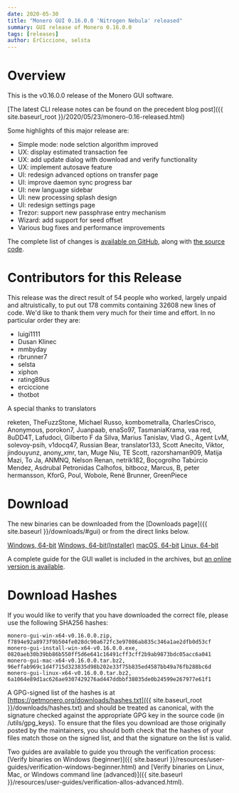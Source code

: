 ```yaml
---
date: 2020-05-30
title: "Monero GUI 0.16.0.0 'Nitrogen Nebula' released"
summary: GUI release of Monero 0.16.0.0
tags: [releases]
author: ErCiccione, selsta
---
```


# Overview

This is the v0.16.0.0 release of the Monero GUI software.

[The latest CLI release notes can be found on the precedent blog post]({{ site.baseurl_root }}/2020/05/23/monero-0.16-released.html)

Some highlights of this major release are:

- Simple mode: node selction algorithm improved
- UX: display estimated transaction fee
- UX: add update dialog with download and verify functionality
- UX: implement autosave feature
- UI: redesign advanced options on transfer page
- UI: improve daemon sync progress bar
- UI: new language sidebar
- UI: new processing splash design
- UI: redesign settings page
- Trezor: support new passphrase entry mechanism
- Wizard: add support for seed offset
- Various bug fixes and performance improvements

The complete list of changes is [available on GitHub](https://github.com/monero-project/monero-gui/compare/v0.15.0.5...v0.16.0.0), along with [the source code](https://github.com/monero-project/monero-gui/tree/v0.16.0.0).

# Contributors for this Release

This release was the direct result of 54 people who worked, largely unpaid and altruistically, to put out 178 commits containing 32608 new lines of code. We'd like to thank them very much for their time and effort. In no particular order they are:

- luigi1111
- Dusan Klinec
- mmbyday
- rbrunner7
- selsta
- xiphon
- rating89us
- erciccione
- thotbot

A special thanks to translators

reketen, TheFuzzStone, Michael Russo, kombometralla, CharlesCrisco, Anonymous, porokon7, Juanpaab, enaSo97, TasmaniaKrama, vaa red, 8uDD4T, Lafudoci, Gilberto F da Silva, Marius Tanislav, Vlad G., Agent LvM, solevoy-psih, v1docq47, Russian Bear, translator133, Scott Anecito, Viktor, jindouyunz, anony_xmr, tan, Muge Niu, TE Scott, razorshaman909, Matija Mazi, To Ja, ANMNQ, Nelson Renan, netrik182, Boçogrolho Tabúrcio Mendez, Asdrubal Petronidas Calhofos, bitbooz, Marcus, B, peter hermansson, KforG, Poul, Wobole, René Brunner, GreenPiece 

# Download

The new binaries can be downloaded from the [Downloads page]({{ site.baseurl }}/downloads/#gui) or from the direct links below.

[Windows, 64-bit](https://downloads.getmonero.org/gui/monero-gui-win-x64-v0.16.0.0.zip)
[Windows, 64-bit(Installer)](https://downloads.getmonero.org/gui/monero-gui-install-win-x64-v0.16.0.0.exe)
[macOS, 64-bit](https://downloads.getmonero.org/gui/monero-gui-mac-x64-v0.16.0.0.tar.bz2)
[Linux, 64-bit](https://downloads.getmonero.org/gui/monero-gui-linux-x64-v0.16.0.0.tar.bz2)

A complete guide for the GUI wallet is included in the archives, but [an online version is available](https://github.com/monero-ecosystem/monero-GUI-guide/blob/master/monero-GUI-guide.md).

# Download Hashes

If you would like to verify that you have downloaded the correct file, please use the following SHA256 hashes:

```
monero-gui-win-x64-v0.16.0.0.zip, f7894e92a8973f9b504fe028dc90a672fc3e97086ab835c346a1ae2dfb0d53cf
monero-gui-install-win-x64-v0.16.0.0.exe, 0820aeb30b39bb86b550ff5d6e641c16491cff3cff2b9ab9873bdc05acc6a041
monero-gui-mac-x64-v0.16.0.0.tar.bz2, 96effab969c1d4f715d323835d98b202e33f75b835ed4587bb49a76fb288bc6d
monero-gui-linux-x64-v0.16.0.0.tar.bz2, 6a1064e89d1ac626ae9307429276ad447ddbbf38035de0b24599e267977e61f1
```
A GPG-signed list of the hashes is at [https://getmonero.org/downloads/hashes.txt]({{ site.baseurl_root }}/downloads/hashes.txt) and should be treated as canonical, with the signature checked against the appropriate GPG key in the source code (in /utils/gpg_keys). To ensure that the files you download are those originally posted by the maintainers, you should both check that the hashes of your files match those on the signed list, and that the signature on the list is valid.

Two guides are available to guide you through the verification process: [Verify binaries on Windows (beginner)]({{ site.baseurl }}/resources/user-guides/verification-windows-beginner.html) and [Verify binaries on Linux, Mac, or Windows command line (advanced)]({{ site.baseurl }}/resources/user-guides/verification-allos-advanced.html).